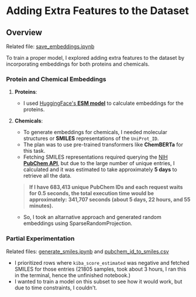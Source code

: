 
# Adding Extra Features to the Dataset

## Overview
Related file: [save_embeddings.ipynb](save_embeddings.ipynb)

To train a proper model, I explored adding extra features to the dataset by incorporating embeddings for both proteins and chemicals.

### Protein and Chemical Embeddings
1. **Proteins**:
   - I used [HuggingFace's **ESM model**](https://huggingface.co/docs/transformers/en/model_doc/esm) to calculate embeddings for the proteins. 

2. **Chemicals**:
   - To generate embeddings for chemicals, I needed molecular structures or **SMILES** representations of the `UniProt_ID`.
   - The plan was to use pre-trained transformers like **ChemBERTa** for this task.
   - Fetching SMILES representations required querying the [NIH **PubChem API**](https://pubchem.ncbi.nlm.nih.gov/), but due to the large number of unique entries, I calculated and it was estimated to take approximately **5 days** to retrieve all the data.
  
   > **If I have 683,413 unique PubChem IDs and each request waits for 0.5 seconds, the total execution time would be approximately:**
   > **341,707 seconds (about 5 days, 22 hours, and 55 minutes).**
   -  So, I took an altarnative approach and generated random embeddings using SparseRandomProjection.

### Partial Experimentation
Related files: [generate_smiles.ipynb](generate_smiles.ipynb) and [pubchem_id_to_smiles.csv](pubchem_id_to_smiles.csv)
- I prioritized rows where `kiba_score_estimated` was negative and fetched SMILES for those entries (21805 samples, took about 3 hours, I ran this in the terminal, hence the unfinished notebook.)
- I wanted to train a model on this subset to see how it would work, but due to time constraints, I couldn't.
